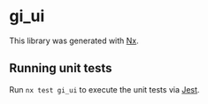 # gi_ui

This library was generated with [Nx](https://nx.dev).

## Running unit tests

Run `nx test gi_ui` to execute the unit tests via [Jest](https://jestjs.io).
